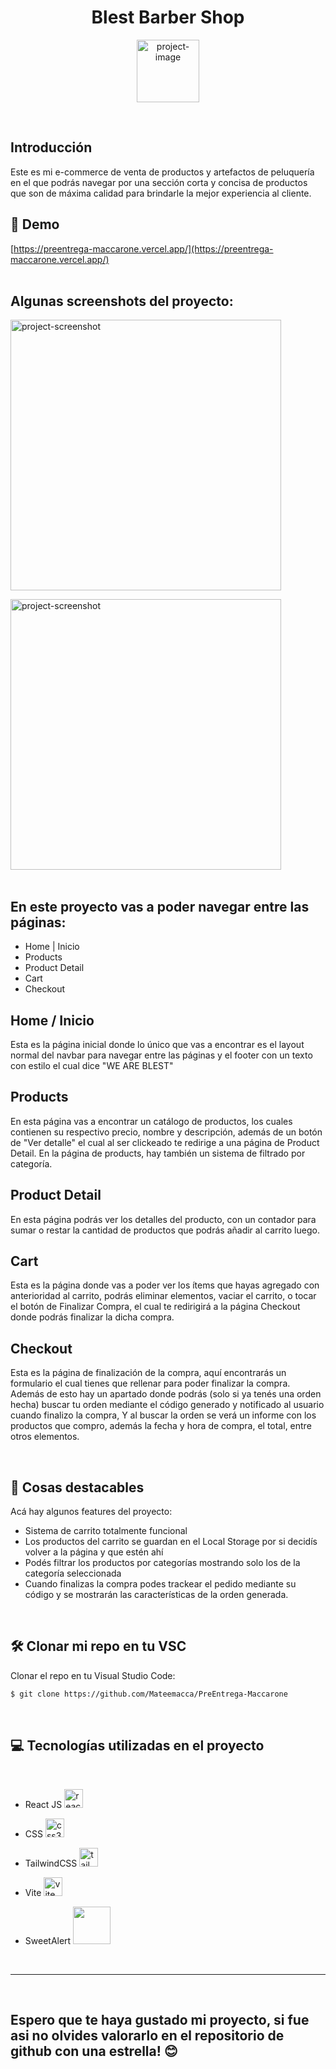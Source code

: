 <h1 align="center" id="title">Blest Barber Shop</h1>

<p align="center"><img src="https://i.imgur.com/4RrudtO.png" width='100px' alt="project-image"></p>
<br>

## Introducción
<p id="description">Este es mi e-commerce de venta de productos y artefactos de peluquería en el que podrás navegar por una sección corta y concisa de productos que son de máxima calidad para brindarle la mejor experiencia al cliente.</p>

<h2>🚀 Demo</h2>

[https://preentrega-maccarone.vercel.app/](https://preentrega-maccarone.vercel.app/)
<br><br>
<h2>Algunas screenshots del proyecto:</h2>

<a href='https://pre-entrega-maccarone-5cqyocxhj-mateemacca.vercel.app/'><img src="https://i.imgur.com/KybiGua.png" alt="project-screenshot" width="433" ></a>

<a href='https://pre-entrega-maccarone-5cqyocxhj-mateemacca.vercel.app/products'><img src="https://i.imgur.com/tfXs8fE.png" alt="project-screenshot" width="433" ></a>
<br><br>

## En este proyecto vas a poder navegar entre las páginas:
* Home | Inicio
* Products
* Product Detail
* Cart
* Checkout

##  Home / Inicio
Esta es la página inicial donde lo único que vas a encontrar es el layout normal del navbar para navegar entre las páginas y el footer con un texto con estilo el cual dice "WE ARE BLEST"
##  Products
En esta página vas a encontrar un catálogo de productos, los cuales contienen su respectivo precio, nombre y descripción, además de un botón de "Ver detalle" el cual al ser clickeado te redirige a una página de Product Detail.  En la página de products, hay también un sistema de filtrado por categoría.
## Product Detail 
En esta página podrás ver los detalles del producto, con un contador para sumar o restar la cantidad de productos que podrás añadir al carrito luego.
##  Cart
Esta es la página donde vas a poder ver los ítems que hayas agregado con anterioridad al carrito, podrás eliminar elementos, vaciar el carrito, o tocar el botón de Finalizar Compra, el cual te redirigirá a la página Checkout donde podrás finalizar la dicha compra.
## Checkout
Esta es la página de finalización de la compra, aquí encontrarás un formulario el cual tienes que rellenar para poder finalizar la compra. Además de esto hay un apartado donde podrás (solo si ya tenés una orden hecha) buscar tu orden mediante el código generado y notificado al usuario cuando finalizo la compra, Y al buscar la orden se verá un informe con los productos que compro, además la fecha y hora de compra, el total, entre otros elementos.

<br>
  
  
<h2>🧐 Cosas destacables</h2>

Acá hay algunos features del proyecto:

*   Sistema de carrito totalmente funcional
*   Los productos del carrito se guardan en el Local Storage por si decidís volver a la página y que estén ahí
*   Podés filtrar los productos por categorías mostrando solo los de la categoría seleccionada
*   Cuando finalizas la compra podes trackear el pedido mediante su código y se mostrarán las características de la orden generada.
 <br>
<h2>🛠️ Clonar mi repo en tu VSC</h2>

<p> Clonar el repo en tu Visual Studio Code: </p>

```bash
$ git clone https://github.com/Mateemacca/PreEntrega-Maccarone
```

  <br>
  
<h2>💻 Tecnologías utilizadas en el proyecto</h2>
<br>


*   React JS <img src="https://cdn.jsdelivr.net/gh/devicons/devicon/icons/react/react-original.svg" height="30" width='30' alt="react logo"  />

*   CSS <img src="https://cdn.jsdelivr.net/gh/devicons/devicon/icons/css3/css3-original.svg" width="30" alt="css3 logo"  />
  
*   TailwindCSS  <img src="https://cdn.icon-icons.com/icons2/2699/PNG/512/tailwindcss_logo_icon_167923.png" width="30" alt="tailwindcss logo"  />

* Vite <img src="https://skillicons.dev/icons?i=vite" width="30" alt="vite logo"  />
* SweetAlert <img src='https://sweetalert2.github.io/images/SweetAlert2.png' width='60'  />

<br>
<hr>
<br>
<h2>Espero que te haya gustado mi proyecto, si fue asi no olvides valorarlo en el repositorio de github con una estrella! 😊<h2/>

